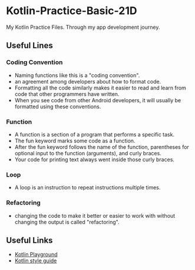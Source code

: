 # Kotlin-Practice-Basic-21D
My Kotlin Practice Files. Through my app development journey.

## Useful Lines

### Coding Convention
* Naming functions like this is a "coding convention".
* an agreement among developers about how to format code.
* Formatting all the code similarly makes it easier to read and learn from code that other programmers have written.
* When you see code from other Android developers, it will usually be formatted using these conventions.

### Function
* A function is a section of a program that performs a specific task.
* The fun keyword marks some code as a function.
* After the fun keyword follows the name of the function, parentheses for optional input to the function (arguments), and curly braces.
* Your code for printing text always went inside those curly braces.

### Loop
* A loop is an instruction to repeat instructions multiple times.

### Refactoring
* changing the code to make it better or easier to work with without changing the output is called "refactoring".

## Useful Links
* [Kotlin Playground](https://developer.android.com/training/kotlinplayground)
* [Kotlin style guide](https://developer.android.com/kotlin/style-guide)
